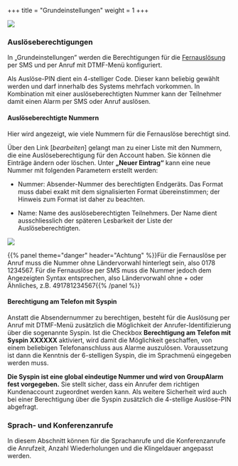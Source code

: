 +++
title = "Grundeinstellungen"
weight = 1
+++


![](/img/admin_grundeinstellungen.png?classes=shadow)
	
### Auslöseberechtigungen

In „Grundeinstellungen” werden die Berechtigungen für die [Fernauslösung](/alarmieren/fernausloese/) per SMS und per Anruf mit DTMF-Menü konfiguriert. 


Als Auslöse-PIN dient ein 4-stelliger Code. Dieser kann beliebig gewählt
werden und darf innerhalb des Systems mehrfach vorkommen. In Kombination
mit einer auslöseberechtigten Nummer kann der Teilnehmer damit einen
Alarm per SMS oder Anruf auslösen.


#### Auslöseberechtigte Nummern

Hier wird angezeigt, wie viele Nummern für die Fernauslöse berechtigt sind. 

Über den Link \[*bearbeiten*\] gelangt man zu einer Liste mit den
Nummern, die eine Auslöseberechtigung für den Account haben. Sie können die Einträge ändern oder löschen. Unter
**„Neuer Eintrag“** kann eine neue Nummer mit folgenden Parametern erstellt werden:

 -  Nummer: Absender-Nummer des berechtigten Endgeräts. Das Format muss
    dabei exakt mit dem signalisierten Format übereinstimmen; der
    Hinweis zum Format ist daher zu beachten.

 -  Name: Name des auslöseberechtigten Teilnehmers. Der Name dient
    ausschliesslich der späteren Lesbarkeit der Liste
    der Auslöseberechtigten.

![](/img/admin_grundeinstellungen_ausloeseberechtigte.png?classes=shadow)

{{% panel theme="danger" header="Achtung" %}}Für die Fernauslöse per Anruf muss die Nummer ohne Ländervorwahl hinterlegt sein, also 0178 1234567.
Für die Fernauslöse per SMS muss die Nummer jedoch dem Angezeigten Syntax entsprechen, also Ländervorwahl ohne + oder Ähnliches, z.B. 491781234567{{% /panel %}}



#### Berechtigung am Telefon mit Syspin
	
Anstatt die Absendernummer zu berechtigen, besteht für die Auslösung per
Anruf mit DTMF-Menü zusätzlich die Möglichkeit der
Anrufer-Identifizierung über die sogenannte Syspin. Ist die Checkbox
**Berechtigung am Telefon mit Syspin XXXXXX** aktiviert, wird damit die
Möglichkeit geschaffen, von einem beliebigen Telefonanschluss aus Alarme
auszulösen. Voraussetzung ist dann die Kenntnis der 6-stelligen Syspin,
die im Sprachmenü eingegeben werden muss.

**Die Syspin ist eine global eindeutige Nummer und wird von GroupAlarm fest vorgegeben.** Sie stellt sicher, dass ein Anrufer dem
richtigen Kundenaccount zugeordnet werden kann. Als weitere Sicherheit
wird auch bei einer Berechtigung über die Syspin zusätzlich die
4-stellige Auslöse-PIN abgefragt.



	
###	Sprach- und Konferenzanrufe

In diesem Abschnitt können für die Sprachanrufe und die Konferenzanrufe die Anrufzeit,
Anzahl Wiederholungen und die Klingeldauer angepasst werden.




